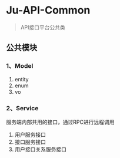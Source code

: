 # Ju-API-Common

> API接口平台公共类

## 公共模块

### 1、Model

1. entity
2. enum
3. vo

### 2、Service

服务端内部共用的接口，通过RPC进行远程调用

1. 用户服务接口
2. 接口服务接口
3. 用户接口关系服务接口

